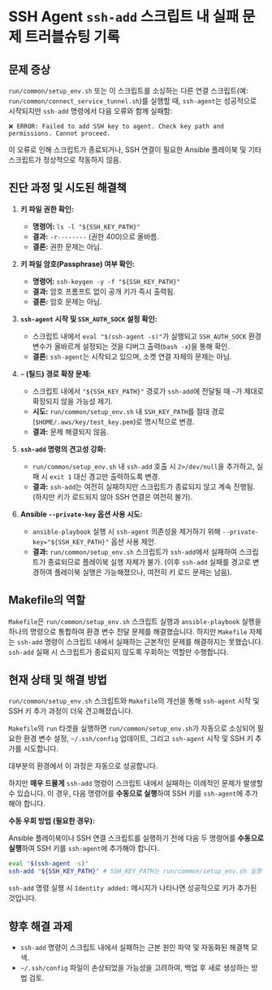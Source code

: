 # SSH Agent `ssh-add` 스크립트 내 실패 문제 트러블슈팅 기록

## 문제 증상

`run/common/setup_env.sh` 또는 이 스크립트를 소싱하는 다른 연결 스크립트(예: `run/common/connect_service_tunnel.sh`)를 실행할 때, `ssh-agent`는 성공적으로 시작되지만 `ssh-add` 명령에서 다음 오류와 함께 실패함:

```
❌ ERROR: Failed to add SSH key to agent. Check key path and permissions. Cannot proceed.
```

이 오류로 인해 스크립트가 종료되거나, SSH 연결이 필요한 Ansible 플레이북 및 기타 스크립트가 정상적으로 작동하지 않음.

## 진단 과정 및 시도된 해결책

1.  **키 파일 권한 확인:**
    *   **명령어:** `ls -l "${SSH_KEY_PATH}"`
    *   **결과:** `-r--------` (권한 400)으로 올바름.
    *   **결론:** 권한 문제는 아님.

2.  **키 파일 암호(Passphrase) 여부 확인:**
    *   **명령어:** `ssh-keygen -y -f "${SSH_KEY_PATH}"`
    *   **결과:** 암호 프롬프트 없이 공개 키가 즉시 출력됨.
    *   **결론:** 암호 문제는 아님.

3.  **`ssh-agent` 시작 및 `SSH_AUTH_SOCK` 설정 확인:**
    *   스크립트 내에서 `eval "$(ssh-agent -s)"`가 실행되고 `SSH_AUTH_SOCK` 환경 변수가 올바르게 설정되는 것을 디버그 출력(`bash -x`)을 통해 확인.
    *   **결론:** `ssh-agent`는 시작되고 있으며, 소켓 연결 자체의 문제는 아님.

4.  **`~` (틸드) 경로 확장 문제:**
    *   스크립트 내에서 `"${SSH_KEY_PATH}"` 경로가 `ssh-add`에 전달될 때 `~`가 제대로 확장되지 않을 가능성 제기.
    *   **시도:** `run/common/setup_env.sh` 내 `SSH_KEY_PATH`를 절대 경로(`$HOME/.aws/key/test_key.pem`)로 명시적으로 변경.
    *   **결과:** 문제 해결되지 않음.

5.  **`ssh-add` 명령의 견고성 강화:**
    *   `run/common/setup_env.sh` 내 `ssh-add` 호출 시 `2>/dev/null`을 추가하고, 실패 시 `exit 1` 대신 경고만 출력하도록 변경.
    *   **결과:** `ssh-add`는 여전히 실패하지만 스크립트가 종료되지 않고 계속 진행됨. (하지만 키가 로드되지 않아 SSH 연결은 여전히 불가).

6.  **Ansible `--private-key` 옵션 사용 시도:**
    *   `ansible-playbook` 실행 시 `ssh-agent` 의존성을 제거하기 위해 `--private-key="${SSH_KEY_PATH}"` 옵션 사용 제안.
    *   **결과:** `run/common/setup_env.sh` 스크립트가 `ssh-add`에서 실패하여 스크립트가 종료되므로 플레이북 실행 자체가 불가. (이후 `ssh-add` 실패를 경고로 변경하여 플레이북 실행은 가능해졌으나, 여전히 키 로드 문제는 남음).

## Makefile의 역할

`Makefile`은 `run/common/setup_env.sh` 스크립트 실행과 `ansible-playbook` 실행을 하나의 명령으로 통합하여 환경 변수 전달 문제를 해결했습니다. 하지만 `Makefile` 자체는 `ssh-add` 명령이 스크립트 내에서 실패하는 근본적인 문제를 해결하지는 못했습니다. `ssh-add` 실패 시 스크립트가 종료되지 않도록 우회하는 역할만 수행합니다.

## 현재 상태 및 해결 방법

`run/common/setup_env.sh` 스크립트와 `Makefile`의 개선을 통해 `ssh-agent` 시작 및 SSH 키 추가 과정이 더욱 견고해졌습니다.

`Makefile`의 `run` 타겟을 실행하면 `run/common/setup_env.sh`가 자동으로 소싱되어 필요한 환경 변수 설정, `~/.ssh/config` 업데이트, 그리고 `ssh-agent` 시작 및 SSH 키 추가를 시도합니다.

대부분의 환경에서 이 과정은 자동으로 성공합니다.

하지만 **매우 드물게** `ssh-add` 명령이 스크립트 내에서 실패하는 이례적인 문제가 발생할 수 있습니다. 이 경우, 다음 명령어를 **수동으로 실행**하여 SSH 키를 `ssh-agent`에 추가해야 합니다.

**수동 우회 방법 (필요한 경우):**

Ansible 플레이북이나 SSH 연결 스크립트를 실행하기 전에 다음 두 명령어를 **수동으로 실행**하여 SSH 키를 `ssh-agent`에 추가해야 합니다.

```bash
eval "$(ssh-agent -s)"
ssh-add "${SSH_KEY_PATH}" # SSH_KEY_PATH는 run/common/setup_env.sh 실행 시 설정됩니다.
```

`ssh-add` 명령 실행 시 `Identity added:` 메시지가 나타나면 성공적으로 키가 추가된 것입니다.

## 향후 해결 과제

*   `ssh-add` 명령이 스크립트 내에서 실패하는 근본 원인 파악 및 자동화된 해결책 모색.
*   `~/.ssh/config` 파일이 손상되었을 가능성을 고려하여, 백업 후 새로 생성하는 방법 검토.